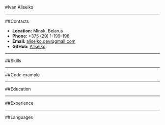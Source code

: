 #Ivan Aliseiko

---

##Contacts

* **Location:** Minsk, Belarus
* **Phone:** +375 (29) 1-199-198
* **Email:** aliseiko.dev@gmail.com
* **GitHub:** [Aliseiko](https://github.com/Aliseiko)
---

##Skills

---

##Code example

---

##Education

---

##Experience

---

##Languages